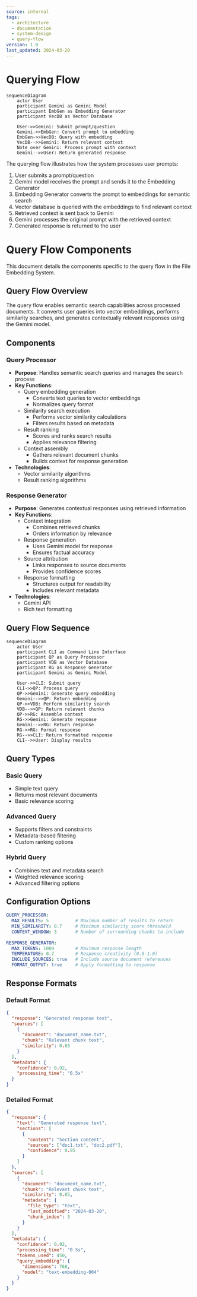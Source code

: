 ```yaml
---
source: internal
tags:
  - architecture
  - documentation
  - system-design
  - query-flow
version: 1.0
last_updated: 2024-03-20
---
```


# Querying Flow

```mermaid
sequenceDiagram
    actor User
    participant Gemini as Gemini Model
    participant EmbGen as Embedding Generator
    participant VecDB as Vector Database

    User->>Gemini: Submit prompt/question
    Gemini->>EmbGen: Convert prompt to embedding
    EmbGen->>VecDB: Query with embedding
    VecDB-->>Gemini: Return relevant context
    Note over Gemini: Process prompt with context
    Gemini-->>User: Return generated response
```

The querying flow illustrates how the system processes user prompts:
1. User submits a prompt/question
2. Gemini model receives the prompt and sends it to the Embedding Generator
3. Embedding Generator converts the prompt to embeddings for semantic search
4. Vector database is queried with the embeddings to find relevant context
5. Retrieved context is sent back to Gemini
6. Gemini processes the original prompt with the retrieved context
7. Generated response is returned to the user

# Query Flow Components

This document details the components specific to the query flow in the File Embedding System.

## Query Flow Overview

The query flow enables semantic search capabilities across processed documents. It converts user queries into vector embeddings, performs similarity searches, and generates contextually relevant responses using the Gemini model.

## Components

### Query Processor
- **Purpose**: Handles semantic search queries and manages the search process
- **Key Functions**:
  - Query embedding generation
    - Converts text queries to vector embeddings
    - Normalizes query format
  - Similarity search execution
    - Performs vector similarity calculations
    - Filters results based on metadata
  - Result ranking
    - Scores and ranks search results
    - Applies relevance filtering
  - Context assembly
    - Gathers relevant document chunks
    - Builds context for response generation
- **Technologies**:
  - Vector similarity algorithms
  - Result ranking algorithms

### Response Generator
- **Purpose**: Generates contextual responses using retrieved information
- **Key Functions**:
  - Context integration
    - Combines retrieved chunks
    - Orders information by relevance
  - Response generation
    - Uses Gemini model for response
    - Ensures factual accuracy
  - Source attribution
    - Links responses to source documents
    - Provides confidence scores
  - Response formatting
    - Structures output for readability
    - Includes relevant metadata
- **Technologies**:
  - Gemini API
  - Rich text formatting

## Query Flow Sequence

```mermaid
sequenceDiagram
    actor User
    participant CLI as Command Line Interface
    participant QP as Query Processor
    participant VDB as Vector Database
    participant RG as Response Generator
    participant Gemini as Gemini Model

    User->>CLI: Submit query
    CLI->>QP: Process query
    QP->>Gemini: Generate query embedding
    Gemini-->>QP: Return embedding
    QP->>VDB: Perform similarity search
    VDB-->>QP: Return relevant chunks
    QP->>RG: Assemble context
    RG->>Gemini: Generate response
    Gemini-->>RG: Return response
    RG->>RG: Format response
    RG-->>CLI: Return formatted response
    CLI-->>User: Display results
```

## Query Types

### Basic Query
- Simple text query
- Returns most relevant documents
- Basic relevance scoring

### Advanced Query
- Supports filters and constraints
- Metadata-based filtering
- Custom ranking options

### Hybrid Query
- Combines text and metadata search
- Weighted relevance scoring
- Advanced filtering options

## Configuration Options

```yaml
QUERY_PROCESSOR:
  MAX_RESULTS: 5          # Maximum number of results to return
  MIN_SIMILARITY: 0.7     # Minimum similarity score threshold
  CONTEXT_WINDOW: 3       # Number of surrounding chunks to include
  
RESPONSE_GENERATOR:
  MAX_TOKENS: 1000        # Maximum response length
  TEMPERATURE: 0.7        # Response creativity (0.0-1.0)
  INCLUDE_SOURCES: true   # Include source document references
  FORMAT_OUTPUT: true     # Apply formatting to response
```

## Response Formats

### Default Format
```json
{
  "response": "Generated response text",
  "sources": [
    {
      "document": "document_name.txt",
      "chunk": "Relevant chunk text",
      "similarity": 0.85
    }
  ],
  "metadata": {
    "confidence": 0.92,
    "processing_time": "0.5s"
  }
}
```

### Detailed Format
```json
{
  "response": {
    "text": "Generated response text",
    "sections": [
      {
        "content": "Section content",
        "sources": ["doc1.txt", "doc2.pdf"],
        "confidence": 0.95
      }
    ]
  },
  "sources": [
    {
      "document": "document_name.txt",
      "chunk": "Relevant chunk text",
      "similarity": 0.85,
      "metadata": {
        "file_type": "text",
        "last_modified": "2024-03-20",
        "chunk_index": 3
      }
    }
  ],
  "metadata": {
    "confidence": 0.92,
    "processing_time": "0.5s",
    "tokens_used": 450,
    "query_embedding": {
      "dimensions": 768,
      "model": "text-embedding-004"
    }
  }
}
``` 